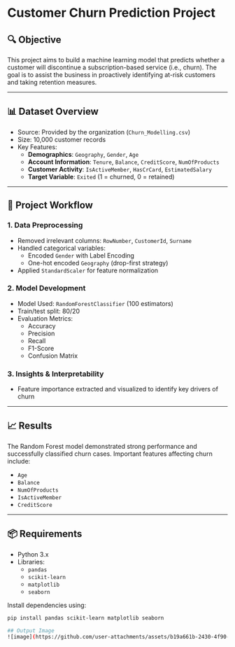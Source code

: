 # Customer Churn Prediction Project

## 🔍 Objective
This project aims to build a machine learning model that predicts whether a customer will discontinue a subscription-based service (i.e., churn). The goal is to assist the business in proactively identifying at-risk customers and taking retention measures.

---

## 📊 Dataset Overview

- Source: Provided by the organization (`Churn_Modelling.csv`)
- Size: 10,000 customer records
- Key Features:
  - **Demographics**: `Geography`, `Gender`, `Age`
  - **Account Information**: `Tenure`, `Balance`, `CreditScore`, `NumOfProducts`
  - **Customer Activity**: `IsActiveMember`, `HasCrCard`, `EstimatedSalary`
  - **Target Variable**: `Exited` (1 = churned, 0 = retained)

---

## 🧪 Project Workflow

### 1. **Data Preprocessing**
- Removed irrelevant columns: `RowNumber`, `CustomerId`, `Surname`
- Handled categorical variables:
  - Encoded `Gender` with Label Encoding
  - One-hot encoded `Geography` (drop-first strategy)
- Applied `StandardScaler` for feature normalization

### 2. **Model Development**
- Model Used: `RandomForestClassifier` (100 estimators)
- Train/test split: 80/20
- Evaluation Metrics:
  - Accuracy
  - Precision
  - Recall
  - F1-Score
  - Confusion Matrix

### 3. **Insights & Interpretability**
- Feature importance extracted and visualized to identify key drivers of churn

---

## 📈 Results

The Random Forest model demonstrated strong performance and successfully classified churn cases. Important features affecting churn include:

- `Age`
- `Balance`
- `NumOfProducts`
- `IsActiveMember`
- `CreditScore`

---

## 📦 Requirements

- Python 3.x
- Libraries:
  - `pandas`
  - `scikit-learn`
  - `matplotlib`
  - `seaborn`

Install dependencies using:
```bash
pip install pandas scikit-learn matplotlib seaborn

## Output Image
![image](https://github.com/user-attachments/assets/b19a661b-2430-4f90-a34b-91beaf886c04)
